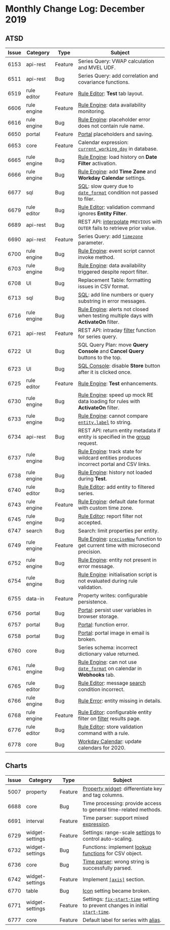 # Monthly Change Log: December 2019

## ATSD

 Issue| Category    | Type    | Subject
------|-------------|---------|--------
6153|api-rest|Feature|Series Query: VWAP calculation and MVEL UDF.
6511|api-rest|Bug|Series Query: add correlation and covariance functions.
6519|rule editor|Feature|[Rule Editor](../../rule-engine/README.md): **Test** tab layout.
6606|rule engine|Feature|[Rule Engine](../../rule-engine/README.md): data availability monitoring.
6616|rule engine|Bug|[Rule Engine](../../rule-engine/README.md): placeholder error does not contain rule name.
6650|portal|Feature|[Portal](../../portals/README.md#portals) placeholders and saving.
6653|core|Feature|Calendar expression: [`current_working_day`](../../shared/calendar.md#previous-time) in database.
6665|rule engine|Bug|[Rule Engine](../../rule-engine/README.md): load history on **Date Filter** activation.
6666|rule engine|Bug|[Rule Engine](../../rule-engine/README.md): add **Time Zone** and **Workday Calendar** settings.
6677|sql|Bug|[SQL](../../sql/README.md): slow query due to [`date_format`](../../sql/README.md#date_format) condition not passed to filer.
6679|rule editor|Bug|[Rule Editor](../../rule-engine/README.md): validation command ignores **Entity Filter**.
6689|api-rest|Bug|REST API: [interpolate](../../api/data/series/interpolate.md#interpolation) `PREVIOUS` with `OUTER` fails to retrieve prior value.
6690|api-rest|Feature|Series Query: add [`timezone`](../../api/data/series/query.md#control-fields) parameter.
6700|rule engine|Bug|[Rule Engine](../../rule-engine/README.md): event script cannot invoke method.
6703|rule engine|Bug|[Rule Engine](../../rule-engine/README.md): data availability triggered despite report filter.
6708|UI|Bug|Replacement Table: formatting issues in CSV format.
6713|sql|Bug|[SQL](../../sql/README.md): add line numbers or query substring in error messages.
6716|rule engine|Bug|[Rule Engine](../../rule-engine/README.md): alerts not closed when testing multiple days with **ActivateOn** filter.
6721|api-rest|Feature|REST API: intraday [filter](../../api/data/series/query.md#sample-filter) function for series query.
6722|UI|Bug|SQL Query Plan: move **Query Console** and **Cancel Query** buttons to the top.
6723|UI|Bug|[SQL Console](../../sql/sql-console.md): disable **Store** button after it is clicked once.
6725|rule editor|Feature|[Rule Engine](../../rule-engine/README.md): **Test** enhancements.
6730|rule engine|Bug|[Rule Engine](../../rule-engine/README.md): speed up mock RE data loading for rules with **ActivateOn** filter.
6733|rule engine|Bug|[Rule Engine](../../rule-engine/README.md): cannot compare [`entity.label`](../../rule-engine/placeholders.md#syntax) to string.
6734|api-rest|Bug|REST API: return entity metadata if entity is specified in the [group](../../api/data/series/group.md) request.
6737|rule engine|Bug|[Rule Engine](../../rule-engine/README.md): track state for wildcard entities produces incorrect portal and CSV links.
6738|rule engine|Bug|[Rule Engine](../../rule-engine/README.md): history not loaded during **Test**.
6740|rule editor|Bug|[Rule Editor](../../rule-engine/README.md): add entity to filtered series.
6743|rule engine|Feature|[Rule Engine](../../rule-engine/README.md): default date format with custom time zone.
6745|rule engine|Bug|[Rule Editor](../../rule-engine/README.md): report filter not accepted.
6747|search|Bug|Search: limit properties per entity.
6749|rule engine|Feature|[Rule Engine](../../rule-engine/README.md): [`preciseNow`](../../rule-engine/functions-date.md#precise_now) function to get current time with microsecond precision.
6752|rule engine|Bug|[Rule Engine](../../rule-engine/README.md): entity not present in error message.
6754|rule engine|Bug|[Rule Engine](../../rule-engine/README.md): initialisation script is not evaluated during rule validation.
6755|data-in|Feature|Property writes: configurable persistence.
6756|portal|Bug|[Portal](../../portals/README.md#portals): persist user variables in browser storage.
6757|portal|Bug|[Portal](../../portals/README.md#portals): function error.
6758|portal|Bug|[Portal](../../portals/README.md#portals): portal image in email is broken.
6760|core|Bug|Series schema: incorrect dictionary value returned.
6761|rule engine|Bug|[Rule Engine](../../rule-engine/README.md): сan not use [`date_format`](../../rule-engine/functions-date.md#date_format) on calendar in **Webhooks** tab.
6765|rule editor|Bug|[Rule Editor](../../rule-engine/README.md): message [search](../../search/README.md#search) condition incorrect.
6766|rule engine|Bug|[Rule Error](../../rule-engine/README.md#rule-errors): entity missing in details.
6768|rule engine|Feature|[Rule Editor](../../rule-engine/README.md): configurable entity filter on [filter](../../rule-engine/filters.md#filter-expression) results page.
6776|rule editor|Bug|[Rule Editor](../../rule-engine/README.md): store validation command with a rule.
6778|core|Bug|[Workday Calendar](../../administration/workday-calendar.md#workday-calendar): update calendars for 2020.

## Charts

 Issue| Category    | Type    | Subject
------|-------------|---------|--------
5007|property|Feature|[Property widget](https://axibase.com/docs/charts/widgets/property-table/#property-table): differentiate key and tag columns.
6688|core|Bug|Time processing: provide access to general time-related methods.
6691|interval|Feature|Time parser: support mixed [expression](https://axibase.com/docs/charts/syntax/date-expressions.html#date-expressions).
6729|widget-settings|Feature|Settings: range-scale [settings](https://axibase.com/docs/charts/widgets/time-chart/#delta) to control auto-scaling.
6732|widget-settings|Bug|Functions: implement [lookup functions](https://axibase.com/docs/charts/syntax/csv.html#functions) for CSV object.
6736|core|Bug|[Time parser](https://axibase.com/docs/charts/widgets/shared/#date-filter): wrong string is successfully parsed.
6742|widget-settings|Feature|Implement [`[axis]`](https://axibase.com/docs/charts/widgets/time-chart/#axis-settings) section.
6770|table|Bug|[Icon](https://axibase.com/docs/charts/widgets/shared-table/#icon) setting became broken.
6771|widget-settings|Feature|Settings: [`fix-start-time`](https://axibase.com/docs/charts/widgets/shared/#fix-start-time) setting to prevent changes in initial [`start-time`](https://axibase.com/docs/charts/widgets/shared/#date-filter).
6777|core|Feature|Default label for series with [alias](https://axibase.com/docs/charts/widgets/shared/#alias).
